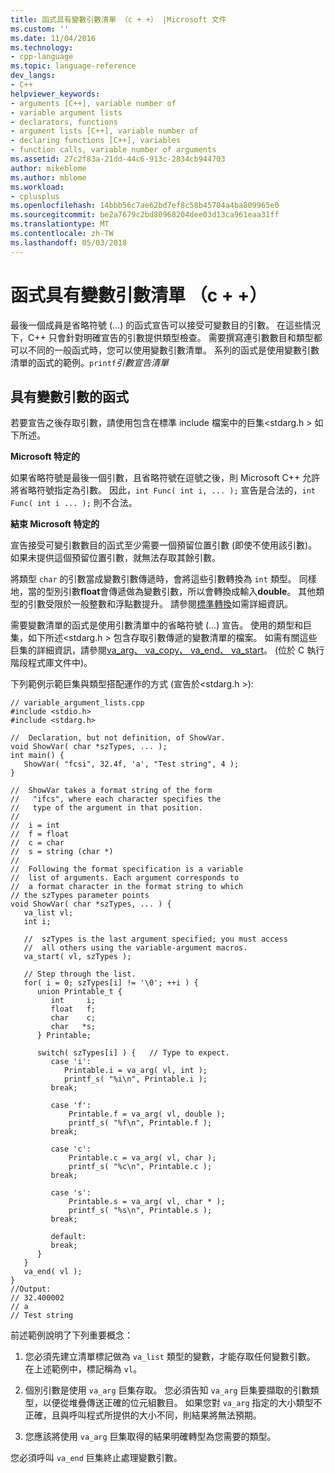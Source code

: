 ```yaml
---
title: 函式具有變數引數清單 （c + +） |Microsoft 文件
ms.custom: ''
ms.date: 11/04/2016
ms.technology:
- cpp-language
ms.topic: language-reference
dev_langs:
- C++
helpviewer_keywords:
- arguments [C++], variable number of
- variable argument lists
- declarators, functions
- argument lists [C++], variable number of
- declaring functions [C++], variables
- function calls, variable number of arguments
ms.assetid: 27c2f83a-21dd-44c6-913c-2834cb944703
author: mikeblome
ms.author: mblome
ms.workload:
- cplusplus
ms.openlocfilehash: 14bbb56c7ae62bd7ef8c58b45704a4ba809965e0
ms.sourcegitcommit: be2a7679c2bd80968204dee03d13ca961eaa31ff
ms.translationtype: MT
ms.contentlocale: zh-TW
ms.lasthandoff: 05/03/2018
---
```

# <a name="functions-with-variable-argument-lists--c"></a>函式具有變數引數清單 （c + +）
最後一個成員是省略符號 (...) 的函式宣告可以接受可變數目的引數。 在這些情況下，C++ 只會針對明確宣告的引數提供類型檢查。 需要撰寫連引數數目和類型都可以不同的一般函式時，您可以使用變數引數清單。 系列的函式是使用變數引數清單的函式的範例。`printf`*引數宣告清單*  
  
## <a name="functions-with-variable-arguments"></a>具有變數引數的函式  
 若要宣告之後存取引數，請使用包含在標準 include 檔案中的巨集\<stdarg.h > 如下所述。  
  
 **Microsoft 特定的**  
  
 如果省略符號是最後一個引數，且省略符號在逗號之後，則 Microsoft C++ 允許將省略符號指定為引數。 因此，`int Func( int i, ... );` 宣告是合法的，`int Func( int i ... );` 則不合法。  
  
 **結束 Microsoft 特定的**  
  
 宣告接受可變引數數目的函式至少需要一個預留位置引數 (即使不使用該引數)。 如果未提供這個預留位置引數，就無法存取其餘引數。  
  
 將類型 `char` 的引數當成變數引數傳遞時，會將這些引數轉換為 `int` 類型。 同樣地，當的型別引數**float**會傳遞做為變數引數，所以會轉換成輸入**double**。 其他類型的引數受限於一般整數和浮點數提升。 請參閱[標準轉換](standard-conversions.md)如需詳細資訊。  
  
 需要變數清單的函式是使用引數清單中的省略符號 (...) 宣告。 使用的類型和巨集，如下所述\<stdarg.h > 包含存取引數傳遞的變數清單的檔案。 如需有關這些巨集的詳細資訊，請參閱[va_arg、 va_copy、 va_end、 va_start](../c-runtime-library/reference/va-arg-va-copy-va-end-va-start.md)。 (位於 C 執行階段程式庫文件中)。  
  
 下列範例示範巨集與類型搭配運作的方式 (宣告於\<stdarg.h >): 
  
```  
// variable_argument_lists.cpp  
#include <stdio.h>  
#include <stdarg.h>  
  
//  Declaration, but not definition, of ShowVar.  
void ShowVar( char *szTypes, ... );  
int main() {  
   ShowVar( "fcsi", 32.4f, 'a', "Test string", 4 );  
}  
  
//  ShowVar takes a format string of the form  
//   "ifcs", where each character specifies the  
//   type of the argument in that position.  
//  
//  i = int  
//  f = float  
//  c = char  
//  s = string (char *)  
//  
//  Following the format specification is a variable   
//  list of arguments. Each argument corresponds to   
//  a format character in the format string to which   
// the szTypes parameter points   
void ShowVar( char *szTypes, ... ) {  
   va_list vl;  
   int i;  
  
   //  szTypes is the last argument specified; you must access   
   //  all others using the variable-argument macros.  
   va_start( vl, szTypes );  
  
   // Step through the list.  
   for( i = 0; szTypes[i] != '\0'; ++i ) {  
      union Printable_t {  
         int     i;  
         float   f;  
         char    c;  
         char   *s;  
      } Printable;  
  
      switch( szTypes[i] ) {   // Type to expect.  
         case 'i':  
            Printable.i = va_arg( vl, int );  
            printf_s( "%i\n", Printable.i );  
         break;  
  
         case 'f':  
             Printable.f = va_arg( vl, double );  
             printf_s( "%f\n", Printable.f );  
         break;  
  
         case 'c':  
             Printable.c = va_arg( vl, char );  
             printf_s( "%c\n", Printable.c );  
         break;  
  
         case 's':  
             Printable.s = va_arg( vl, char * );  
             printf_s( "%s\n", Printable.s );  
         break;  
  
         default:  
         break;  
      }  
   }  
   va_end( vl );  
}  
//Output:   
// 32.400002  
// a  
// Test string  
```  
  
 前述範例說明了下列重要概念：  
  
1.  您必須先建立清單標記做為 `va_list` 類型的變數，才能存取任何變數引數。 在上述範例中，標記稱為 `vl`。  
  
2.  個別引數是使用 `va_arg` 巨集存取。 您必須告知 `va_arg` 巨集要擷取的引數類型，以便從堆疊傳送正確的位元組數目。 如果您對 `va_arg` 指定的大小類型不正確，且與呼叫程式所提供的大小不同，則結果將無法預期。  
  
3.  您應該將使用 `va_arg` 巨集取得的結果明確轉型為您需要的類型。  
  
 您必須呼叫 `va_end` 巨集終止處理變數引數。